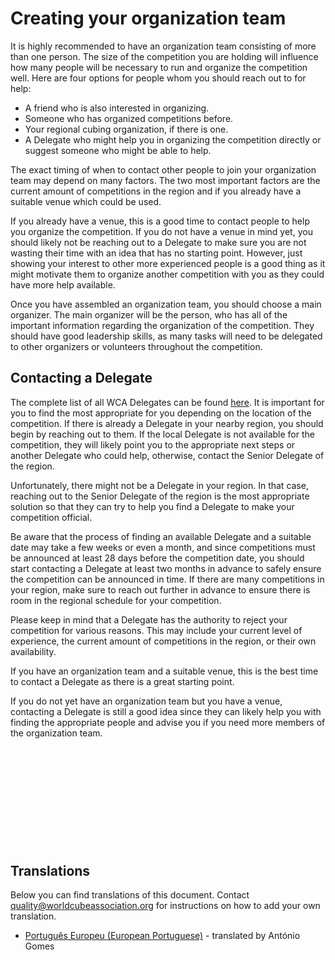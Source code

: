 # Creating your organization team

It is highly recommended to have an organization team consisting of more than one person. The size of the competition you are holding will influence how many people will be necessary to run and organize the competition well. Here are four options for people whom you should reach out to for help:

- A friend who is also interested in organizing.
- Someone who has organized competitions before.
- Your regional cubing organization, if there is one.
- A Delegate who might help you in organizing the competition directly or suggest someone who might be able to help.

The exact timing of when to contact other people to join your organization team may depend on many factors. The two most important factors are the current amount of competitions in the region and if you already have a suitable venue which could be used.

If you already have a venue, this is a good time to contact people to help you organize the competition. If you do not have a venue in mind yet, you should likely not be reaching out to a Delegate to make sure you are not wasting their time with an idea that has no starting point. However, just showing your interest to other more experienced people is a good thing as it might motivate them to organize another competition with you as they could have more help available.

Once you have assembled an organization team, you should choose a main organizer. The main organizer will be the person, who has all of the important information regarding the organization of the competition. They should have good leadership skills, as many tasks will need to be delegated to other organizers or volunteers throughout the competition.

## Contacting a Delegate

The complete list of all WCA Delegates can be found [here](wca{delegates}). It is important for you to find the most appropriate for you depending on the location of the competition. If there is already a Delegate in your nearby region, you should begin by reaching out to them. If the local Delegate is not available for the competition, they will likely point you to the appropriate next steps or another Delegate who could help, otherwise, contact the Senior Delegate of the region.

Unfortunately, there might not be a Delegate in your region. In that case, reaching out to the Senior Delegate of the region is the most appropriate solution so that they can try to help you find a Delegate to make your competition official.

Be aware that the process of finding an available Delegate and a suitable date may take a few weeks or even a month, and since competitions must be announced at least 28 days before the competition date, you should start contacting a Delegate at least two months in advance to safely ensure the competition can be announced in time. If there are many competitions in your region, make sure to reach out further in advance to ensure there is room in the regional schedule for your competition.

Please keep in mind that a Delegate has the authority to reject your competition for various reasons. This may include your current level of experience, the current amount of competitions in the region, or their own availability.

If you have an organization team and a suitable venue, this is the best time to contact a Delegate as there is a great starting point.

If you do not yet have an organization team but you have a venue, contacting a Delegate is still a good idea since they can likely help you with finding the appropriate people and advise you if you need more members of the organization team.

<div style="margin-top: 200px"></div>

## Translations

Below you can find translations of this document. Contact quality@worldcubeassociation.org for instructions on how to add your own translation.

- [Português Europeu (European Portuguese)](https://worldcubeassociation.org/edudoc/organizer-guidelines/pt/orga-team-delegate.pdf) - translated by António Gomes
